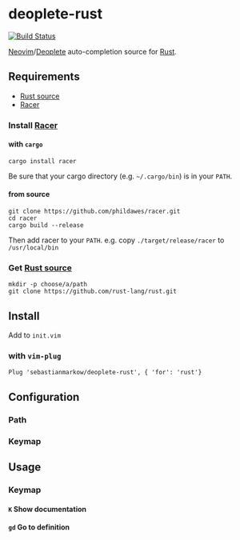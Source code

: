 # deoplete-rust

[![Build Status](http://img.shields.io/travis/sebastianmarkow/deoplete-rust/master.svg?style=flat-square)](https://travis-ci.org/sebastianmarkow/deoplete-rust)

[Neovim][neovim]/[Deoplete][deoplete] auto-completion source for [Rust][rust].


## Requirements

* [Rust source][rust]
* [Racer][racer]

### Install [Racer][racer]
#### with `cargo`
    cargo install racer

Be sure that your cargo directory (e.g. `~/.cargo/bin`) is in your `PATH`.
#### from source
    git clone https://github.com/phildawes/racer.git
    cd racer
    cargo build --release

Then add racer to your `PATH`.
e.g. copy `./target/release/racer` to `/usr/local/bin`

### Get [Rust source][rust]
    mkdir -p choose/a/path
    git clone https://github.com/rust-lang/rust.git

## Install
Add to `init.vim`

### with `vim-plug`
    Plug 'sebastianmarkow/deoplete-rust', { 'for': 'rust'}

## Configuration
### Path
### Keymap

## Usage
### Keymap

#### `K` Show documentation

#### `gd` Go to definition


[racer]: https://github.com/phildawes/racer
[neovim]: https://github.com/neovim/neovim
[deoplete]: https://github.com/Shougo/deoplete.nvim
[rust]: https://github.com/rust-lang/rust
